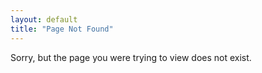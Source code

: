 ```yaml
---
layout: default
title: "Page Not Found"
---  
```


Sorry, but the page you were trying to view does not exist.
